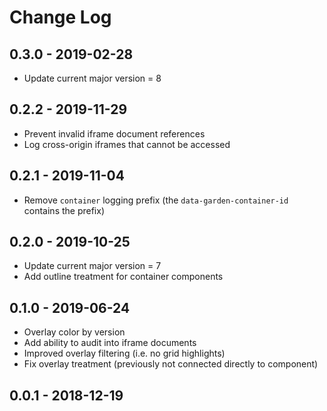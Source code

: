 # Change Log

## 0.3.0 - 2019-02-28

- Update current major version = 8

## 0.2.2 - 2019-11-29

- Prevent invalid iframe document references
- Log cross-origin iframes that cannot be accessed

## 0.2.1 - 2019-11-04

- Remove `container` logging prefix (the `data-garden-container-id` contains
  the prefix)

## 0.2.0 - 2019-10-25

- Update current major version = 7
- Add outline treatment for container components

## 0.1.0 - 2019-06-24

- Overlay color by version
- Add ability to audit into iframe documents
- Improved overlay filtering (i.e. no grid highlights)
- Fix overlay treatment (previously not connected directly to component)

## 0.0.1 - 2018-12-19
